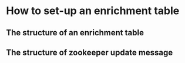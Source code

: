 # How to set-up an enrichment table
## The structure of an enrichment table
## The structure of zookeeper update message

